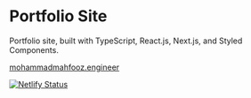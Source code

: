 # Portfolio Site
Portfolio site, built with TypeScript, React.js, Next.js, and Styled Components.

[mohammadmahfooz.engineer](https://mohammadmahfooz.engineer/)

[![Netlify Status](https://api.netlify.com/api/v1/badges/c734cbda-7576-487d-8791-274c8a6904b2/deploy-status)](https://app.netlify.com/sites/mahfoozm/deploys)
